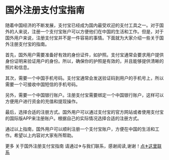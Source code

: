 # 国外注册支付宝指南

随着中国经济的不断发展，支付宝已经成为国内最受欢迎的支付工具之一。对于国外的人来说，注册一个支付宝账户可以方便他们在中国的生活和工作。但是，对于国外用户来说，注册支付宝并不是一件容易的事情。下面就为大家介绍一些关于国外注册支付宝的指南。

首先，国外用户需要准备好有效的身份证件，如护照。支付宝通常会要求用户提供身份证明来验证用户的身份。所以，确保你的护照是有效的，并且能够提供清晰的照片和信息。

其次，需要一个中国手机号码。支付宝通常会发送验证码到用户的手机号上，所以需要一个可接收中国短信的手机号码。

另外，需要一个中国银行账户。注册支付宝需要绑定一个中国银行账户，这样可以方便用户进行资金的充值和提现操作。

最后，选择合适的注册方式。国外用户可以通过支付宝的官方网站或者使用支付宝的国际版APP来注册账户。根据自己的实际情况选择合适的注册方式。

通过以上指南，国外用户可以顺利注册一个支付宝账户，方便在中国的生活和工作。希望以上内容对大家有所帮助。

更多 关于国外注册支付宝指南 请通过✈与我们联系，感谢阅读,谢谢！[点✈这里联系](https://ads.k02.cc)